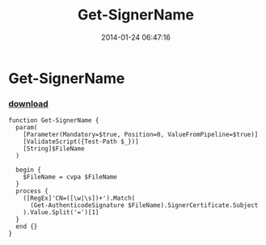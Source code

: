 ﻿---
pid:            4836
parent:         0
children:       
poster:         greg zakharov
title:          Get-SignerName
date:           2014-01-24 06:47:16
description:    
format:         posh
---

# Get-SignerName

### [download](4836.ps1)  



```posh
function Get-SignerName {
  param(
    [Parameter(Mandatory=$true, Position=0, ValueFromPipeline=$true)]
    [ValidateScript({Test-Path $_})]
    [String]$FileName
  )
  
  begin {
    $FileName = cvpa $FileName
  }
  process {
    ([RegEx]'CN=([\w|\s])+').Match(
      (Get-AuthenticodeSignature $FileName).SignerCertificate.Subject
    ).Value.Split('=')[1]
  }
  end {}
}
```

